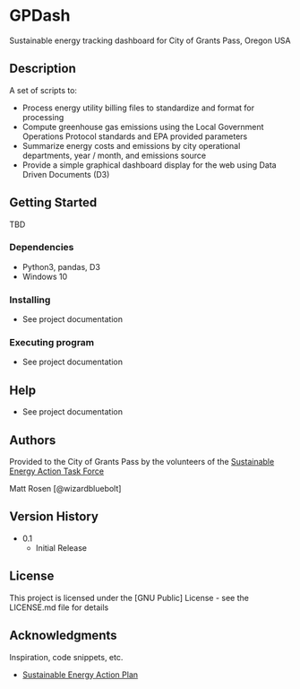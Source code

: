 # GPDash

Sustainable energy tracking dashboard for City of Grants Pass, Oregon USA

## Description

A set of scripts to:
* Process energy utility billing files to standardize and format for processing
* Compute greenhouse gas emissions using the Local Government Operations Protocol standards and EPA provided parameters
* Summarize energy costs and emissions by city operational departments, year / month, and emissions source
* Provide a simple graphical dashboard display for the web using Data Driven Documents (D3)

## Getting Started

TBD

### Dependencies

* Python3, pandas, D3
* Windows 10

### Installing

* See project documentation

### Executing program

* See project documentation

## Help

* See project documentation

## Authors

Provided to the City of Grants Pass by the volunteers of the [Sustainable Energy Action Task Force](https://www.grantspassoregon.gov/1449/Sustainability-Energy-Action-Taskforce)

Matt Rosen [@wizardbluebolt]

## Version History

* 0.1
    * Initial Release

## License

This project is licensed under the [GNU Public] License - see the LICENSE.md file for details

## Acknowledgments

Inspiration, code snippets, etc.
* [Sustainable Energy Action Plan](https://www.grantspassoregon.gov/DocumentCenter/View/27647/Sustainability-and-Energy-Action-Plan)
